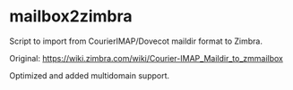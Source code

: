 # mailbox2zimbra
Script to import from CourierIMAP/Dovecot maildir format to Zimbra.

Original: https://wiki.zimbra.com/wiki/Courier-IMAP_Maildir_to_zmmailbox

Optimized and added multidomain support.
